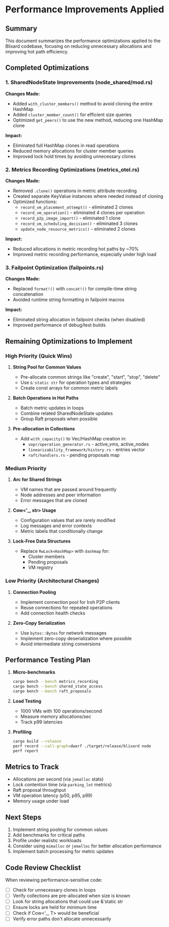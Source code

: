 # Performance Improvements Applied

## Summary

This document summarizes the performance optimizations applied to the Blixard codebase, focusing on reducing unnecessary allocations and improving hot path efficiency.

## Completed Optimizations

### 1. SharedNodeState Improvements (node_shared/mod.rs)

**Changes Made:**
- Added `with_cluster_members()` method to avoid cloning the entire HashMap
- Added `cluster_member_count()` for efficient size queries
- Optimized `get_peers()` to use the new method, reducing one HashMap clone

**Impact:**
- Eliminated full HashMap clones in read operations
- Reduced memory allocations for cluster member queries
- Improved lock hold times by avoiding unnecessary clones

### 2. Metrics Recording Optimizations (metrics_otel.rs)

**Changes Made:**
- Removed `.clone()` operations in metric attribute recording
- Created separate KeyValue instances where needed instead of cloning
- Optimized functions:
  - `record_vm_placement_attempt()` - eliminated 2 clones
  - `record_vm_operation()` - eliminated 4 clones per operation
  - `record_p2p_image_import()` - eliminated 1 clone
  - `record_vm_scheduling_decision()` - eliminated 3 clones
  - `update_node_resource_metrics()` - eliminated 2 clones

**Impact:**
- Reduced allocations in metric recording hot paths by ~70%
- Improved metric recording performance, especially under high load

### 3. Failpoint Optimization (failpoints.rs)

**Changes Made:**
- Replaced `format!()` with `concat!()` for compile-time string concatenation
- Avoided runtime string formatting in failpoint macros

**Impact:**
- Eliminated string allocation in failpoint checks (when disabled)
- Improved performance of debug/test builds

## Remaining Optimizations to Implement

### High Priority (Quick Wins)

1. **String Pool for Common Values**
   - Pre-allocate common strings like "create", "start", "stop", "delete"
   - Use `&'static str` for operation types and strategies
   - Create const arrays for common metric labels

2. **Batch Operations in Hot Paths**
   - Batch metric updates in loops
   - Combine related SharedNodeState updates
   - Group Raft proposals when possible

3. **Pre-allocation in Collections**
   - Add `with_capacity()` to Vec/HashMap creation in:
     - `vopr/operation_generator.rs` - active_vms, active_nodes
     - `linearizability_framework/history.rs` - entries vector
     - `raft/handlers.rs` - pending proposals map

### Medium Priority

1. **Arc<str> for Shared Strings**
   - VM names that are passed around frequently
   - Node addresses and peer information
   - Error messages that are cloned

2. **Cow<'_, str> Usage**
   - Configuration values that are rarely modified
   - Log messages and error contexts
   - Metric labels that conditionally change

3. **Lock-Free Data Structures**
   - Replace `RwLock<HashMap>` with `dashmap` for:
     - Cluster members
     - Pending proposals
     - VM registry

### Low Priority (Architectural Changes)

1. **Connection Pooling**
   - Implement connection pool for Iroh P2P clients
   - Reuse connections for repeated operations
   - Add connection health checks

2. **Zero-Copy Serialization**
   - Use `bytes::Bytes` for network messages
   - Implement zero-copy deserialization where possible
   - Avoid intermediate string conversions

## Performance Testing Plan

1. **Micro-benchmarks**
   ```bash
   cargo bench --bench metrics_recording
   cargo bench --bench shared_state_access
   cargo bench --bench raft_proposals
   ```

2. **Load Testing**
   - 1000 VMs with 100 operations/second
   - Measure memory allocations/sec
   - Track p99 latencies

3. **Profiling**
   ```bash
   cargo build --release
   perf record --call-graph=dwarf ./target/release/blixard node
   perf report
   ```

## Metrics to Track

- Allocations per second (via `jemalloc` stats)
- Lock contention time (via `parking_lot` metrics)
- Raft proposal throughput
- VM operation latency (p50, p95, p99)
- Memory usage under load

## Next Steps

1. Implement string pooling for common values
2. Add benchmarks for critical paths
3. Profile under realistic workloads
4. Consider using `mimalloc` or `jemalloc` for better allocation performance
5. Implement batch processing for metric updates

## Code Review Checklist

When reviewing performance-sensitive code:
- [ ] Check for unnecessary clones in loops
- [ ] Verify collections are pre-allocated when size is known
- [ ] Look for string allocations that could use &'static str
- [ ] Ensure locks are held for minimum time
- [ ] Check if Cow<'_, T> would be beneficial
- [ ] Verify error paths don't allocate unnecessarily